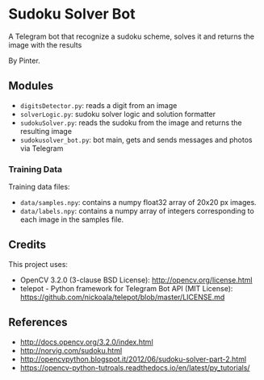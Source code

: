 # Sudoku Solver Bot

A Telegram bot that recognize a sudoku scheme, solves it and returns the image with the results

By Pinter.


## Modules

- `digitsDetector.py`: reads a digit from an image
- `solverLogic.py`: sudoku solver logic and solution formatter
- `sudokuSolver.py`: reads the sudoku from the image and returns the resulting image
- `sudokusolver_bot.py`: bot main, gets and sends messages and photos via Telegram

### Training Data

Training data files:
- `data/samples.npy`: contains a numpy float32 array of 20x20 px images.
- `data/labels.npy`: contains a numpy array of integers corresponding to each image in the samples file.


## Credits

This project uses:

- OpenCV 3.2.0 (3-clause BSD License): http://opencv.org/license.html
- telepot - Python framework for Telegram Bot API (MIT License): https://github.com/nickoala/telepot/blob/master/LICENSE.md


## References

- http://docs.opencv.org/3.2.0/index.html
- http://norvig.com/sudoku.html
- http://opencvpython.blogspot.it/2012/06/sudoku-solver-part-2.html
- https://opencv-python-tutroals.readthedocs.io/en/latest/py_tutorials/
